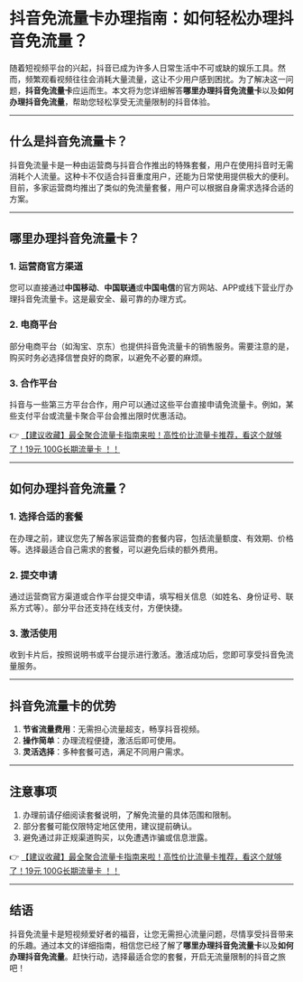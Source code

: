 # 抖音免流量卡办理指南：如何轻松办理抖音免流量？

随着短视频平台的兴起，抖音已成为许多人日常生活中不可或缺的娱乐工具。然而，频繁观看视频往往会消耗大量流量，这让不少用户感到困扰。为了解决这一问题，**抖音免流量卡**应运而生。本文将为您详细解答**哪里办理抖音免流量卡**以及**如何办理抖音免流量**，帮助您轻松享受无流量限制的抖音体验。

---

## 什么是抖音免流量卡？

抖音免流量卡是一种由运营商与抖音合作推出的特殊套餐，用户在使用抖音时无需消耗个人流量。这种卡不仅适合抖音重度用户，还能为日常使用提供极大的便利。目前，多家运营商均推出了类似的免流量套餐，用户可以根据自身需求选择合适的方案。

---

## 哪里办理抖音免流量卡？

### 1. 运营商官方渠道
您可以直接通过**中国移动**、**中国联通**或**中国电信**的官方网站、APP或线下营业厅办理抖音免流量卡。这是最安全、最可靠的办理方式。

### 2. 电商平台
部分电商平台（如淘宝、京东）也提供抖音免流量卡的销售服务。需要注意的是，购买时务必选择信誉良好的商家，以避免不必要的麻烦。

### 3. 合作平台
抖音与一些第三方平台合作，用户可以通过这些平台直接申请免流量卡。例如，某些支付平台或流量卡聚合平台会推出限时优惠活动。

👉 [【建议收藏】最全聚合流量卡指南来啦！高性价比流量卡推荐，看这个就够了！19元 100G长期流量卡 ！！](https://bit.ly/Liuliangka)

---

## 如何办理抖音免流量？

### 1. 选择合适的套餐
在办理之前，建议您先了解各家运营商的套餐内容，包括流量额度、有效期、价格等。选择最适合自己需求的套餐，可以避免后续的额外费用。

### 2. 提交申请
通过运营商官方渠道或合作平台提交申请，填写相关信息（如姓名、身份证号、联系方式等）。部分平台还支持在线支付，方便快捷。

### 3. 激活使用
收到卡片后，按照说明书或平台提示进行激活。激活成功后，您即可享受抖音免流量服务。

---

## 抖音免流量卡的优势

1. **节省流量费用**：无需担心流量超支，畅享抖音视频。
2. **操作简单**：办理流程便捷，激活后即可使用。
3. **灵活选择**：多种套餐可选，满足不同用户需求。

---

## 注意事项

1. 办理前请仔细阅读套餐说明，了解免流量的具体范围和限制。
2. 部分套餐可能仅限特定地区使用，建议提前确认。
3. 避免通过非正规渠道购买，以免遭遇诈骗或信息泄露。

👉 [【建议收藏】最全聚合流量卡指南来啦！高性价比流量卡推荐，看这个就够了！19元 100G长期流量卡 ！！](https://bit.ly/Liuliangka)

---

## 结语

抖音免流量卡是短视频爱好者的福音，让您无需担心流量问题，尽情享受抖音带来的乐趣。通过本文的详细指南，相信您已经了解了**哪里办理抖音免流量卡**以及**如何办理抖音免流量**。赶快行动，选择最适合您的套餐，开启无流量限制的抖音之旅吧！